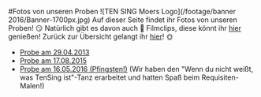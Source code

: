 #Fotos von unseren Proben
![TEN SING Moers Logo](/footage/banner 2016/Banner-1700px.jpg)
Auf dieser Seite findet ihr Fotos von unseren Proben! :smirk: Natürlich gibt es davon auch :vhs: Filmclips, diese könnt ihr [hier](../Videos/Proben.md) genießen! Zurück zur Übersicht gelangt ihr [hier](../../Links.md)! :sun_with_face:

* [Probe am 29.04.2013](https://www.flickr.com/photos/tsmoers/sets/72157652569144643)
* [Probe am 17.08.2015](https://www.flickr.com/gp/tsmoers/E4E0r0)
* [Probe am 16.05.2016 (Pfingsten!)](https://www.flickr.com/gp/tsmoers/6YYH80) (Wir haben den "Wenn du nicht weißt, was TenSing ist"-Tanz erarbeitet und hatten Spaß beim Requisiten-Malen!)
